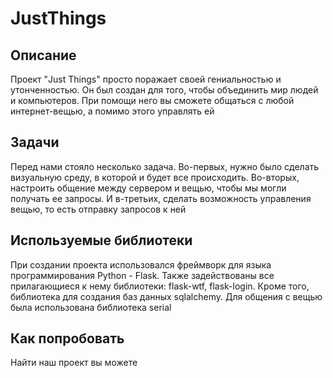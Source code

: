 # JustThings

## Описание

Проект "Just Things" просто поражает своей гениальностью и утонченностью. Он был создан для того, чтобы объединить мир людей и компьютеров. При помощи него вы сможете общаться с любой интернет-вещью, а помимо этого управлять ей

## Задачи

Перед нами стояло несколько задача. Во-первых, нужно было сделать визуальную среду, в которой и будет все происходить. Во-вторых, настроить общение между сервером и вещью, чтобы мы могли получать ее запросы. И в-третьих, сделать возможность управления вещью, то есть отправку запросов к ней

## Используемые библиотеки

При создании проекта использовался фреймворк для языка программирования Python - Flask. Также задействованы все прилагающиеся к нему библиотеки: flask-wtf, flask-login. Кроме того, библиотека для создания баз данных sqlalchemy. Для общения с вещью была использована библиотека serial

## Как попробовать

Найти наш проект вы можете 
